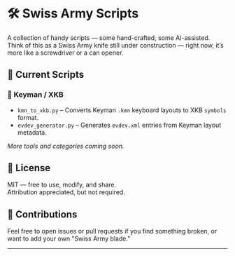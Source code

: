# 🛠️ Swiss Army Scripts

A collection of handy scripts — some hand-crafted, some AI-assisted.  
Think of this as a Swiss Army knife still under construction — right now, it’s more like a screwdriver or a can opener.

## 📂 Current Scripts

### 🧠 Keyman / XKB
- `kmn_to_xkb.py` – Converts Keyman `.kmn` keyboard layouts to XKB `symbols` format.
- `evdev_generator.py` – Generates `evdev.xml` entries from Keyman layout metadata.

_More tools and categories coming soon._

## 📜 License

MIT — free to use, modify, and share.  
Attribution appreciated, but not required.

## 🤝 Contributions

Feel free to open issues or pull requests if you find something broken, or want to add your own "Swiss Army blade."

---

